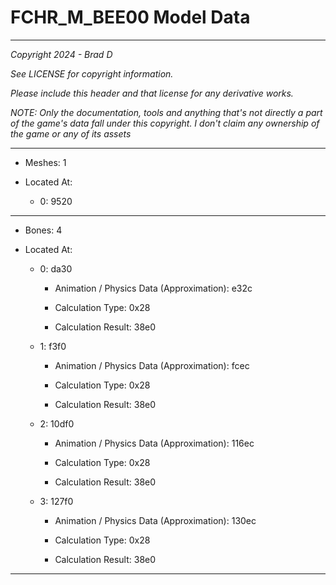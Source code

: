 # FCHR_M_BEE00 Model Data

---

*Copyright 2024 - Brad D*

*See LICENSE for copyright information.*

*Please include this header and that license for any derivative works.*

*NOTE: Only the documentation, tools and anything that's not directly a part of the game's data fall under this copyright. I don't claim any ownership of the game or any of its assets*

---

* Meshes: 1

* Located At:

  * 0: 9520

---

* Bones: 4

* Located At:

  * 0: da30

    * Animation / Physics Data (Approximation): e32c

    * Calculation Type: 0x28

    * Calculation Result: 38e0

  * 1: f3f0

    * Animation / Physics Data (Approximation): fcec

    * Calculation Type: 0x28

    * Calculation Result: 38e0

  * 2: 10df0

    * Animation / Physics Data (Approximation): 116ec

    * Calculation Type: 0x28

    * Calculation Result: 38e0

  * 3: 127f0

    * Animation / Physics Data (Approximation): 130ec

    * Calculation Type: 0x28

    * Calculation Result: 38e0

---

